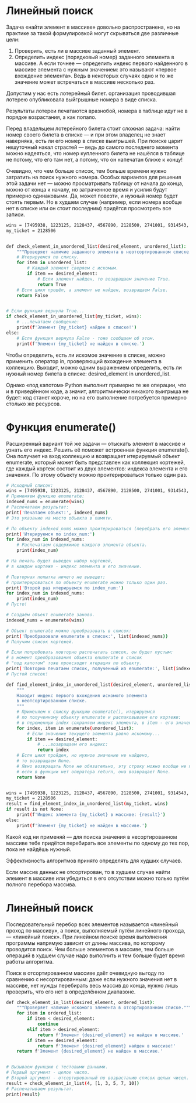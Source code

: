 # Линейный поиск
Задача «найти элемент в массиве» довольно распространена, но на практике за такой формулировкой могут скрываться две различные цели:
1. Проверить, есть ли в массиве заданный элемент.
2. Определить индекс (порядковый номер) заданного элемента в массиве. А если точнее — определить индекс первого найденного в массиве элемента с нужным значением: это называют «первое вхождение элемента». Ведь в некоторых случаях одно и то же значение может встречаться в массиве несколько раз.


Допустим у нас есть лотерейный билет. организация проводившая лотерею опубликовала выйгрышные номера в виде списка.

Результаты лотереи печатаются вразнобой, номера в таблице идут не в порядке возрастания, а как попало.

Перед владельцем лотерейного билета стоит сложная задача: найти номер своего билета в списке — и при этом владелец не знает наверняка, есть ли его номер в списке выигрышей. При поиске царит нешуточный накал страстей — ведь до самого последнего момента можно надеяться, что номер купленного билета не нашёлся в таблице не потому, что его там нет, а потому, что он напечатан ближе к концу! 

Очевидно, что чем больше список, тем больше времени нужно затратить на поиск нужного номера. Особых вариантов для решения этой задачи нет — можно просматривать таблицу от начала до конца, можно от конца к началу, но затраченное время и усилия будут примерно одинаковыми. Да, может повезти, и нужный номер будет стоять первым. Но в худшем случае (например, если номера вообще нет в списке или он стоит последним) придётся просмотреть все записи.

```bash
wins = [7495938, 1223125, 2128437, 4567890, 2128500, 2741001, 9314543, 4567687]
my_ticket = 2128506


def check_element_in_unordered_list(desired_element, unordered_list):
    """Проверяет наличие заданного элемента в неотсортированном списке."""
    # Итерируемся по списку.
    for item in unordered_list:
        # Каждый элемент сверяем с искомым.
        if item == desired_element:
            # Если элемент найден, то возвращаем значение True.
            return True
    # Если цикл прошёл, а элемент не найден, возвращаем False.
    return False


# Если функция вернула True...
if check_element_in_unordered_list(my_ticket, wins):
    # ...печатаем сообщение:
    print(f'Элемент {my_ticket} найден в списке!')
else:
    # Если функция вернула False - тоже сообщаем об этом.
    print(f'Элемент {my_ticket} не найден в списке.') 
```

Чтобы определить, есть ли искомое значение в списке, можно применить оператор in, проверяющий вхождение элемента в коллекцию. Выходит, можно одним выражением определить, есть ли нужный номер билета в списке: desired_element in unordered_list.

Однако «под капотом» Python выполнит примерно те же операции, что и в приведённом коде, а значит, алгоритмически никакого выигрыша не будет: код станет короче, но на его выполнение потребуется примерно столько же ресурсов.


# Функция enumerate()
Расширенный вариант той же задачи — отыскать элемент в массиве и узнать его индекс. Решить её поможет встроенная функция enumerate(). Она получает на вход коллекцию и возвращает итерируемый объект enumerate, который может быть представлен как коллекция кортежей, где каждый кортеж состоит из двух элементов: индекса элемента и его значения. По этому объекту можно проитерироваться только один раз.

```bash
# Исходный список:
wins = [7495938, 1223125, 2128437, 4567890, 2128500, 2741001, 9314543, 4567687]
# Применяем функцию enumerate:
indexed_nums = enumerate(wins)
# Распечатаем результат:
print('Печатаем объект:', indexed_nums)
# Это указание на место объекта в памяти.

# По объекту indexed_nums можно проитерироваться (перебрать его элементы в цикле):
print('Итерируемся по index_num:')
for index_num in indexed_nums:
    # Распечатаем содержимое каждого элемента объекта.
    print(index_num)

# На печать будет выведен набор кортежей, 
# в каждом кортеже - индекс элемента и его значение.

# Повторная попытка ничего не выведет: 
# проитерироваться по объекту enumerate можно только один раз.
print('Второй раз итерируемся по index_num:')
for index_num in indexed_nums:
    print(index_num)
# Пусто!

# Создаём объект enumerate заново.
indexed_nums = enumerate(wins)

# Объект enumerate можно преобразовать в список:
print('Преобразовали enumerate в список:', list(indexed_nums))
# Получим список кортежей.

# Если попробовать повторно распечатать список, он будет пустым:
# в момент преобразования объекта enumerate в список
# "под капотом" тоже происходит итерация по объекту.
print('Повторно печатаем список, полученный из enumerate:', list(indexed_nums))
# Пустой список!
```


```bash
def find_element_index_in_unordered_list(desired_element, unordered_list):
    """
    Находит индекс первого вхождения искомого элемента 
    в неотсортированном списке.
    """
    # Применяем к списку функцию enumerate(), итерируемся
    # по полученному объекту enumerate и распаковываем его кортежи:
    # в переменную index сохраняем индекс элемента, в item - его значение.
    for index, item in enumerate(unordered_list):
        # Если значение текущего элемента равно искомому...
        if item == desired_element:
            # ...возвращаем его индекс:
            return index
    # Если цикл пройден, но нужное значение не найдено,
    # то возвращаем None. 
    # Явно возвращать None не обязательно, эту строку можно вообще не писать:
    # если в функции нет оператора return, она возвращает None.
    return None


wins = [7495938, 1223125, 2128437, 4567890, 2128500, 2741001, 9314543, 4567687]
my_ticket = 2128506
result = find_element_index_in_unordered_list(my_ticket, wins)
if result is not None:
    print(f'Индекс элемента {my_ticket} в массиве: {result}')
else:
    print(f'Элемент {my_ticket} не найден в массиве.')
```

Какой код ни применяй — для поиска значения в несортированном массиве тебе придётся перебирать все элементы по одному до тех пор, пока не найдёшь нужный.

Эффективность алгоритмов принято определять для худших случаев. 

Если массив данных не отсортирован, то в худшем случае найти элемент в массиве или убедиться в его отсутствии можно только путём полного перебора массива.

# Линейный поиск
Последовательный перебор всех элементов называется «линейный проход по массиву», а поиск, выполняемый путём линейного прохода, — «линейный поиск».
При линейном поиске время выполнения программы напрямую зависит от длины массива, по которому проводится поиск. Чем больше элементов в массиве, тем больше операций в худшем случае надо выполнить и тем больше будет время работы алгоритма.


Поиск в отсортированном массиве даёт очевидную выгоду по сравнению с несортированным: даже если нужного значения нет в массиве, нет нужды перебирать весь массив до конца, нужно лишь проверить, что его нет в определённом диапазоне.


```bash
def check_element_in_list(desired_element, ordered_list):
    """Проверяет наличие искомого элемента в отсортированном списке."""
    for item in ordered_list:
        if item < desired_element:
            continue
        elif item > desired_element:
            return f'Элемент {desired_element} не найден в массиве.'
        if item == desired_element:
            return f'Элемент {desired_element} найден в массиве!'
    return f'Элемент {desired_element} не найден в массиве.'


# Вызываем функцию с тестовыми данными.
# Первый аргумент - целое число.
# Второй аргумент - отсортированный по возрастанию список целых чисел.
result = check_element_in_list(4, [1, 3, 5, 7, 10])
# Распечатываем результат.
print(result)
```